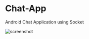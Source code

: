 # Chat-App
Android Chat Application using Socket

![screenshot](https://user-images.githubusercontent.com/26871154/35590614-171b9268-0610-11e8-8ff7-c7cac4d36117.png)
